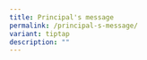 ```yaml
---
title: Principal's message
permalink: /principal-s-message/
variant: tiptap
description: ""
---
```

